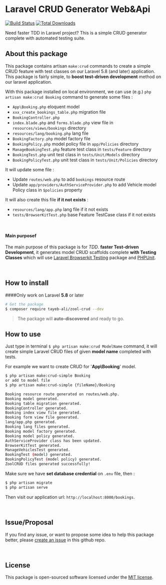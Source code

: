 # Laravel CRUD Generator Web&Api 
[![Build Status](https://travis-ci.org/Tayeb-Ali/ZoolCrud.svg?branch=master)](https://travis-ci.org/Tayeb-Ali/ZoolCrud)
[![Total Downloads](https://poser.pugx.org/tayeb-ali/zool-crud/downloads)](https://packagist.org/packages/luthfi/simple-crud-generator)

Need faster TDD in Laravel project? This is a simple CRUD generator complete with automated testing suite.
<br>
## About this package

This package contains artisan `make:crud` commands to create a simple CRUD feature with test classes on our Laravel 5.8 (and later) application. This package is fairly simple, to **boost test-driven development** method on our laravel application.

With this package installed on local environment, we can use (e.g.) `php artisan make:crud Booking` command to generate some files :

- `App\Booking.php` eloquent model
- `xxx_create_bookings_table.php` migration file
- `BookingController.php`
- `index.blade.php` and `forms.blade.php` view file in `resources/views/bookings` directory
- `resources/lang/booking.php` lang file
- `BookingFactory.php` model factory file
- `BookingPolicy.php` model policy file in `app/Policies` directory
- `ManageBookingTest.php` feature test class in `tests/Feature` directory
- `BookingTest.php` unit test class in `tests/Unit/Models` directory
- `BookingPolicyTest.php` unit test class in `tests/Unit/Policies` directory

It will update some file :

- Update `routes/web.php` to add `bookings` resource route
- Update `app/providers/AuthServiceProvider.php` to add Vehicle model Policy class in `$policies` property

It will also create this file **if it not exists** :

- `resources/lang/app.php` lang file if it not exists
- `tests/BrowserKitTest.php` base Feature TestCase class if it not exists

<br>

#### Main purposef

The main purpose of this package is for *TDD*.
**faster Test-driven Development**, it generates model CRUD scaffolds complete **with Testing Classes** which will use [Laravel Browserkit Testing](https://github.com/laravel/browser-kit-testing) package and [PHPUnit](https://packagist.org/packages/phpunit/phpunit).

<br>

## How to install

####Only work on Laravel **5.8** or later

```bash
# Get the package
$ composer require tayeb-ali/zool-crud --dev
```

> The package will **auto-discovered** and ready to go.

## How to use
Just type in terminal `$ php artisan make:crud ModelName` command, it will create simple Laravel CRUD files of given **model name** completed with tests.

For example we want to create CRUD for '**App\Booking**' model.

```bash
$ php artisan make:crud-simple Booking 
or add to model file
$ php artisan make:crud-simple {fileName}/Booking

Booking resource route generated on routes/web.php.
Booking model generated.
Booking table migration generated.
BookingController generated.
Booking index view file generated.
Booking form view file generated.
lang/app.php generated.
Booking lang files generated.
Booking model factory generated.
Booking model policy generated.
AuthServiceProvider class has been updated.
BrowserKitTest generated.
ManageVehiclesTest generated.
BookingTest (model) generated.
BookingPolicyTest (model policy) generated.
ZoolCRUD files generated successfully!
```

Make sure we have **set database credential** on `.env` file, then :

```bash
$ php artisan migrate
$ php artisan serve
```

Then visit our application url: `http://localhost:8000/bookings`.

<br>

## Issue/Proposal

If you find any issue, or want to propose some idea to help this package better, please [create an issue](https://github.com/Tayeb-Ali/issues) in this github repo.

<br>

## License

This package is open-sourced software licensed under the [MIT license](LICENSE).
